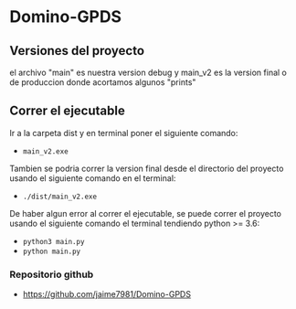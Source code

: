 # Domino-GPDS

## Versiones del proyecto

el archivo "main" es nuestra version debug y main_v2 es la version final o de produccion donde acortamos algunos "prints"

## Correr el ejecutable
Ir a la carpeta dist y en terminal poner el siguiente comando:

+ `main_v2.exe`

Tambien se podria correr la version final desde el directorio del proyecto usando el siguiente comando en el terminal:

+ `./dist/main_v2.exe`

De haber algun error al correr el ejecutable, se puede correr el proyecto usando el siguiente comando el terminal tendiendo python >= 3.6:

+ `python3 main.py`
+ `python main.py`

### Repositorio github

- https://github.com/jaime7981/Domino-GPDS